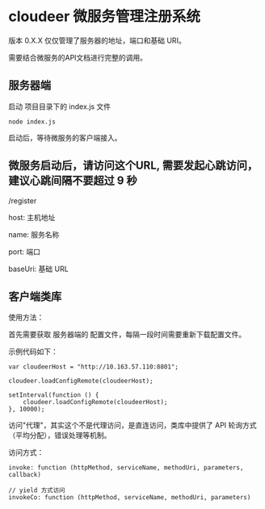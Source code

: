 # cloudeer 微服务管理注册系统

版本 0.X.X 仅仅管理了服务器的地址，端口和基础 URI。

需要结合微服务的API文档进行完整的调用。


## 服务器端

启动 项目目录下的 index.js 文件

    node index.js

启动后，等待微服务的客户端接入。


## 微服务启动后，请访问这个URL, 需要发起心跳访问，建议心跳间隔不要超过 9 秒

/register

host: 主机地址

name: 服务名称

port: 端口

baseUri: 基础 URL



## 客户端类库

使用方法：

首先需要获取 服务器端的 配置文件，每隔一段时间需要重新下载配置文件。

示例代码如下：

    var cloudeerHost = "http://10.163.57.110:8801";

    cloudeer.loadConfigRemote(cloudeerHost);

    setInterval(function () {
        cloudeer.loadConfigRemote(cloudeerHost);
    }, 10000);


访问"代理"，其实这个不是代理访问，是直连访问，类库中提供了 API 轮询方式（平均分配），错误处理等机制。

访问方式：

    invoke: function (httpMethod, serviceName, methodUri, parameters, callback)

    // yield 方式访问
    invokeCo: function (httpMethod, serviceName, methodUri, parameters)
